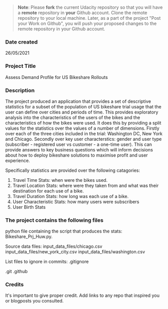 >**Note**: Please **fork** the current Udacity repository so that you will have a **remote** repository in **your** Github account. Clone the remote repository to your local machine. Later, as a part of the project "Post your Work on Github", you will push your proposed changes to the remote repository in your Github account.

### Date created

26/05/2021

### Project Title

Assess Demand Profile for US Bikeshare Rollouts

### Description

The project produced an application that provides a set of descriptive statistics for a subset of the population of US bikeshare trial usage that the user can define over cities and periods of time. 
This provides exploratory analysis into the characteristics of the users of the bikes and the characteristics of how the bikes were used. It does this by providing a split values for the statistics over the values of a number of dimensions.
Firstly over each of the three cities included in the trial: Washington DC, New York and Chicago. Secondly over key user characterstics: gender and user type (subscriber - registered user vs customer - a one-time user). 
This can provide answers to key business questions which will inform decisions about how to deploy bikeshare solutions to maximise profit and user experience.

Specifically statistics are provided over the following catagories:
1. Travel Time Stats: when were the bikes used.
2. Travel Location Stats: where were they taken from and what was their destination for each use of a bike. 
3. Travel Duration Stats: how long was each use of a bike.
4. User Characteristic Stats: how many users were subscribers
5. User Birth Stats

### The project contains the following files

python file containing the script that produces the stats: Bikeshare_Prj_Huw.py.

Source data files: 
input_data_files/chicago.csv
input_data_files/new_york_city.csv
input_data_files/washington.csv

List files to ignore in commits:
.gitignore

.git
.github

### Credits
It's important to give proper credit. Add links to any repo that inspired you or blogposts you consulted.

